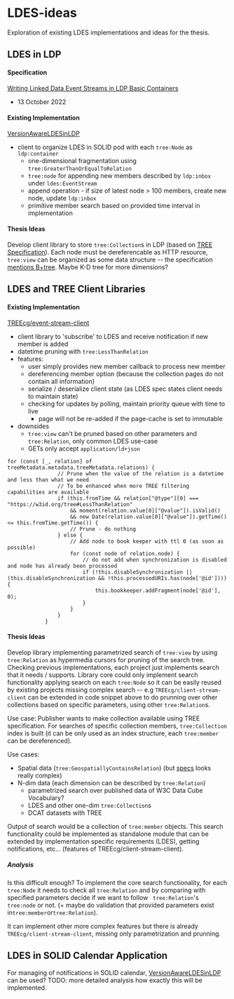 # LDES-ideas

Exploration of existing LDES implementations and ideas for the thesis.

## LDES in LDP

#### Specification

[Writing Linked Data Event Streams in LDP Basic Containers](https://woutslabbinck.github.io/LDESinLDP/index.html)

- 13 October 2022

#### Existing Implementation

[VersionAwareLDESinLDP](https://github.com/woutslabbinck/VersionAwareLDESinLDP)

- client to organize LDES in SOLID pod with each `tree:Node` as `ldp:container`
  - one-dimensional fragmentation using `tree:GreaterThanOrEqualToRelation`
  - `tree:node` for appending new members described by `ldp:inbox` under `ldes:EventStream`
  - append operation - if size of latest node > 100 members, create new node, update `ldp:inbox`
  - primitive member search based on provided time interval in implementation

#### Thesis Ideas

Develop client library to store `tree:Collection`s in LDP (based on [TREE Specification](https://treecg.github.io/specification/#Relation)). Each node must be dereferencable as HTTP resource, `tree:view` can be organized as some data structure -- the specification [mentions B+tree](<(https://woutslabbinck.github.io/LDESinLDP/index.html#b+-tree)>). Maybe K-D tree for more dimensions?

## LDES and TREE Client Libraries

#### Existing Implementation

[TREEcg/event-stream-client](https://github.com/TREEcg/event-stream-client)

- client library to 'subscribe' to LDES and receive notification if new member is added
- datetime pruning with `tree:LessThanRelation`
- features:
  - user simply provides new member callback to process new member
  - dereferencing member option (because the collection pages do not contain all information)
  - serialize / deserialize client state (as LDES spec states client needs to maintain state)
  - checking for updates by polling, maintain priority queue with time to live
    - page will not be re-added if the page-cache is set to immutable
- downsides
  - `tree:view` can't be pruned based on other parameters and `tree:Relation`, only common LDES use-case
  - GETs only accept `application/ld+json`

```
for (const [_, relation] of treeMetadata.metadata.treeMetadata.relations) {
                // Prune when the value of the relation is a datetime and less than what we need
                // To be enhanced when more TREE filtering capabilities are available
                if (this.fromTime && relation["@type"][0] === "https://w3id.org/tree#LessThanRelation"
                    && moment(relation.value[0]["@value"]).isValid()
                    && new Date(relation.value[0]["@value"]).getTime() <= this.fromTime.getTime()) {
                    // Prune - do nothing
                } else {
                    // Add node to book keeper with ttl 0 (as soon as possible)
                    for (const node of relation.node) {
                        // do not add when synchronization is disabled and node has already been processed
                        if (!this.disableSynchronization || (this.disableSynchronization && !this.processedURIs.has(node['@id']))) {
                            this.bookkeeper.addFragment(node['@id'], 0);
                        }
                    }
                }
            }
```

#### Thesis Ideas

Develop library implementing parametrized search of `tree:view` by using `tree:Relation` as hypermedia cursors for pruning of the search tree. Checking previous implementations, each project just implements search that it needs / supports. Library core could only implement search functionality applying search on each `tree:Node` so it can be easily reused by existing projects missing complex search -- e.g `TREEcg/client-stream-client` can be extended in code snippet above to do prunning over other collections based on specific parameters, using other `tree:Relation`s.

Use case: Publisher wants to make collection available using TREE specification. For searches of specific collection members, `tree:Collection` index is built (it can be only used as an index structure, each `tree:member` can be dereferenced).

Use cases:

- Spatial data (`tree:GeospatiallyContainsRelation`) (but [specs](https://en.wikipedia.org/wiki/DE-9IM) looks really complex)
- N-dim data (each dimension can be described by `tree:Relation`)
  - parametrized search over published data of W3C Data Cube Vocabulary?
  - LDES and other one-dim `tree:Collection`s
  - DCAT datasets with TREE

Output of search would be a collection of `tree:member` objects. This search functionality could be implemented as standalone module that can be extended by implementation specific requirements (LDES), getting notifications, etc... (features of TREEcg/client-stream-client).

##### Analysis

Is this difficult enough? To implement the core search functionality, for each `tree:Node` it needs to check all `tree:Relation` and by comparing with specified parameters decide if we want to follow ` tree:Relation`'s `tree:node` or not. (+ maybe do validation that provided parameters exist in`tree:member`or`tree:Relation`).

It can implement other more complex features but there is already `TREEcg/client-stream-client`, missing only parametrization and prunning.

## LDES in SOLID Calendar Application

For managing of notifications in SOLID calendar, [VersionAwareLDESinLDP](https://github.com/woutslabbinck/VersionAwareLDESinLDP) can be used? TODO: more detailed analysis how exactly this will be implemented.
